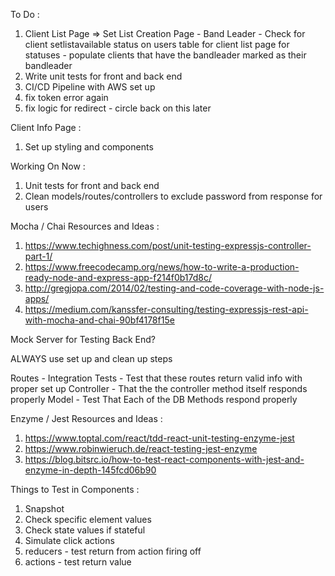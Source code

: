 To Do :
1) Client List Page => Set List Creation Page - Band Leader - Check for client setlistavailable status on users table for client list page for statuses - populate clients that have the bandleader marked as their bandleader
2) Write unit tests for front and back end
3) CI/CD Pipeline with AWS set up
4) fix token error again
5) fix logic for redirect - circle back on this later

Client Info Page :
1) Set up styling and components

Working On Now : 
1) Unit tests for front and back end
2) Clean models/routes/controllers to exclude password from response for users

Mocha / Chai Resources and Ideas :
1) https://www.techighness.com/post/unit-testing-expressjs-controller-part-1/
2) https://www.freecodecamp.org/news/how-to-write-a-production-ready-node-and-express-app-f214f0b17d8c/
3) http://gregjopa.com/2014/02/testing-and-code-coverage-with-node-js-apps/
4) https://medium.com/kanssfer-consulting/testing-expressjs-rest-api-with-mocha-and-chai-90bf4178f15e

Mock Server for Testing Back End?

ALWAYS use set up and clean up steps

Routes - Integration Tests - Test that these routes return valid info with proper set up
Controller - That the the controller method itself responds properly
Model - Test That Each of the DB Methods respond properly

Enzyme / Jest Resources and Ideas :
1) https://www.toptal.com/react/tdd-react-unit-testing-enzyme-jest
2) https://www.robinwieruch.de/react-testing-jest-enzyme
3) https://blog.bitsrc.io/how-to-test-react-components-with-jest-and-enzyme-in-depth-145fcd06b90

Things to Test in Components : 
1) Snapshot
2) Check specific element values
3) Check state values if stateful
4) Simulate click actions
5) reducers - test return from action firing off
6) actions - test return value